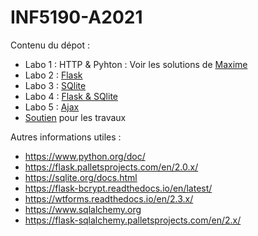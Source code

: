 # INF5190-A2021

Contenu du dépot :

- Labo 1 : HTTP & Pyhton : Voir les solutions de [Maxime](https://github.com/elaelheni/INF5190-A2021/tree/Corrections-Maxime/labo-01)
- Labo 2 : [Flask](./Flask)
- Labo 3 : [SQlite](./SQlite)
- Labo 4 : [Flask & SQlite](./Flask2)
- Labo 5 : [Ajax](./Ajax)
- [Soutien](./Soutien) pour les travaux


Autres informations utiles :

- https://www.python.org/doc/
- https://flask.palletsprojects.com/en/2.0.x/
- https://sqlite.org/docs.html
- https://flask-bcrypt.readthedocs.io/en/latest/
- https://wtforms.readthedocs.io/en/2.3.x/
- https://www.sqlalchemy.org
- https://flask-sqlalchemy.palletsprojects.com/en/2.x/
